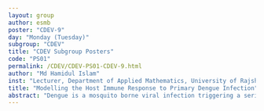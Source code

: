 ```yaml
---
layout: group
author: esmb
poster: "CDEV-9"
day: "Monday (Tuesday)"
subgroup: "CDEV"
title: "CDEV Subgroup Posters"
code: "PS01"
permalink: /CDEV/CDEV-PS01-CDEV-9.html
author: "Md Hamidul Islam"
inst: "Lecturer, Department of Applied Mathematics, University of Rajshahi, Rajshahi-6205, Bangladesh"
title: "Modelling the Host Immune Response to Primary Dengue Infection"
abstract: "Dengue is a mosquito borne viral infection triggering a series of intracellular events in the host immune system, which sometimes leads to severe dengue infection resulting in serious illness and even in death if the patient is not treated properly. We present stochastic model describing the interplay between dengue virus and host immune response in primary dengue infection. The stochastic model is derived from the deterministic model describing the dynamics of the disease. We analyze the deterministic model to explore the factors influencing the virus persistence in the body for extended periods. The results are then compared with the stochastic model. The stochastic model is shown to provide better insights into the viral dynamics. The stochastic model provides a wide range of results including different size of viral loads and different time of maximum infection occurring in the body. In addition, the stochastic model exhibits positive probability of viral extinction, as opposed to deterministic model, when the virus reproduction number R_0>1. We calculate the extinction probability as a function of R_0 where extinction probability is found to decrease with an increasing R_0, suggesting that at high infection rate the effect of uncertainties in underlying dengue dynamics maybe negligible."
---
```

